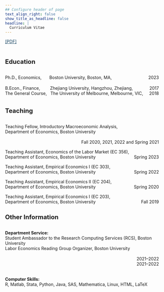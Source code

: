 ```yaml
---
## Configure header of page
text_align_right: false
show_title_as_headline: false
headline: |
  Curriculum Vitae
---
```


<!-- this is a subheadline -->
<a href="https://nbviewer.org/github/lzhuge/lzhuge.github.io/blob/ad2b415e3c2a60ed0dd34367432449b4911ce83b/CV.pdf" style="color:#154360;" target="_blank">[PDF]</a>

<br>

<big><big><b>Education</b></big></big>

<br>

<div> 
<div style = "float:left">Ph.D., Economics, &emsp;&nbsp; Boston University, Boston, MA,</div>
<div style = "float:right">2023</div>
</div>

<div style="line-height:250%;">
    <br>
</div>

<div> 
<div style = "float:left">B.Econ., Finance, &emsp;&ensp;&nbsp; Zhejiang University, Hangzhou, Zhejiang,</div>
<div style = "float:right">2017</div>
</div>

<div> 
<div style = "float:left"> The General Course, &nbsp; The University of Melbourne, Melbourne, VIC,</div>
<div style = "float:right">2018</div>
</div>

<div style="line-height:400%;">
    <br>
</div>

<big><big><b>Teaching</b></big></big>

<br>

<div> 
<div style = "float:left">Teaching Fellow, Introductory Macroeconomic Analysis, <br> Department of Economics, Boston University</div>
<div style = "float:right"><br> Fall 2020, 2021, 2022 and Spring 2021</div>
</div>

<div style="line-height:350%;">
    <br>
</div>

<div> 
<div style = "float:left">Teaching Assistant, Economics of the Labor Market (EC 356), <br> Department of Economics, Boston University</div>
<div style = "float:right"><br> Spring 2023</div>
</div>

<div style="line-height:350%;">
    <br>
</div>

<div> 
<div style = "float:left">Teaching Assistant, Empirical Economics I (EC 303), <br> Department of Economics, Boston University</div>
<div style = "float:right"><br> Spring 2022</div>
</div>

<div style="line-height:350%;">
    <br>
</div>

<div> 
<div style = "float:left">Teaching Assistant, Empirical Economics II (EC 204), <br> Department of Economics, Boston University</div>
<div style = "float:right"><br> Spring 2020</div>
</div>

<div style="line-height:350%;">
    <br>
</div>

<div> 
<div style = "float:left">Teaching Assistant, Empirical Economics I (EC 203), <br> Department of Economics, Boston University</div>
<div style = "float:right"><br> Fall 2019</div>
</div>

<div style="line-height:350%;">
    <br>
</div>

<big><big><b>Other Information</b></big></big>

<br>

<div> 
<div style = "float:left"><b>Department Service:</b><br> Student Ambassador to the Research Computing Services (RCS), Boston University
<br>Labor Economics Reading Group Organizer, Boston University
</div>
<div style = "float:right"><br>2021&#8211;2022
<br>2021&#8211;2022
</div>
</div>


<div style="line-height:600%;">
    <br>
</div>

<div> 
<div style = "float:left"><b>Computer Skills:</b><br> R, Matlab, Stata, Python, Java, SAS, Mathematica, Linux, HTML, LaTeX</div>
</div>

<div style="line-height:450%;">
    <br>
</div>